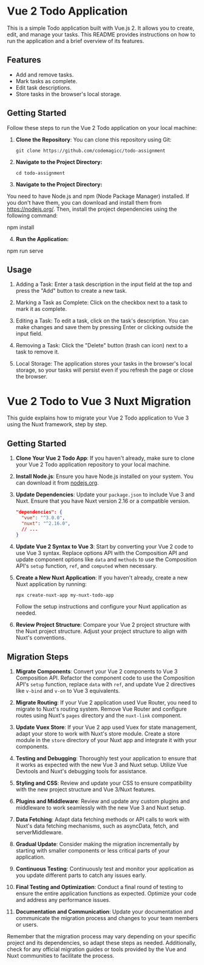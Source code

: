 # Vue 2 Todo Application

This is a simple Todo application built with Vue.js 2. It allows you to create, edit, and manage your tasks. This README provides instructions on how to run the application and a brief overview of its features.

## Features

- Add and remove tasks.
- Mark tasks as complete.
- Edit task descriptions.
- Store tasks in the browser's local storage.

## Getting Started

Follow these steps to run the Vue 2 Todo application on your local machine:

1. **Clone the Repository**: You can clone this repository using Git:

   ```shell
   git clone https://github.com/codemagicc/todo-assignment
2. **Navigate to the Project Directory:**

	```shell
	cd todo-assignment
3. **Navigate to the Project Directory:**

You need to have Node.js and npm (Node Package Manager) installed. If you don't have them, you can download and install them from https://nodejs.org/.
Then, install the project dependencies using the following command:

npm install

4. **Run the Application:**

npm run serve

## Usage

1. Adding a Task: Enter a task description in the input field at the top and press the "Add" button to create a new task.

2. Marking a Task as Complete: Click on the checkbox next to a task to mark it as complete.

3. Editing a Task: To edit a task, click on the task's description. You can make changes and save them by pressing Enter or clicking outside the input field.

4. Removing a Task: Click the "Delete" button (trash can icon) next to a task to remove it.

5. Local Storage: The application stores your tasks in the browser's local storage, so your tasks will persist even if you refresh the page or close the browser.



# Vue 2 Todo to Vue 3 Nuxt Migration

This guide explains how to migrate your Vue 2 Todo application to Vue 3 using the Nuxt framework, step by step.

## Getting Started

1. **Clone Your Vue 2 Todo App**: If you haven't already, make sure to clone your Vue 2 Todo application repository to your local machine.

2. **Install Node.js**: Ensure you have Node.js installed on your system. You can download it from [nodejs.org](https://nodejs.org/).

3. **Update Dependencies**: Update your `package.json` to include Vue 3 and Nuxt. Ensure that you have Nuxt version 2.16 or a compatible version.

    ```json
    "dependencies": {
      "vue": "^3.0.0",
      "nuxt": "^2.16.0",
      // ...
    }
    ```

4. **Update Vue 2 Syntax to Vue 3**: Start by converting your Vue 2 code to use Vue 3 syntax. Replace options API with the Composition API and update component options like `data` and `methods` to use the Composition API's `setup` function, `ref`, and `computed` when necessary.

5. **Create a New Nuxt Application**: If you haven't already, create a new Nuxt application by running:

    ```bash
    npx create-nuxt-app my-nuxt-todo-app
    ```

    Follow the setup instructions and configure your Nuxt application as needed.

6. **Review Project Structure**: Compare your Vue 2 project structure with the Nuxt project structure. Adjust your project structure to align with Nuxt's conventions.

## Migration Steps

1. **Migrate Components**: Convert your Vue 2 components to Vue 3 Composition API. Refactor the component code to use the Composition API's `setup` function, replace `data` with `ref`, and update Vue 2 directives like `v-bind` and `v-on` to Vue 3 equivalents.

2. **Migrate Routing**: If your Vue 2 application used Vue Router, you need to migrate to Nuxt's routing system. Remove Vue Router and configure routes using Nuxt's `pages` directory and the `nuxt-link` component.

3. **Update Vuex Store**: If your Vue 2 app used Vuex for state management, adapt your store to work with Nuxt's store module. Create a store module in the `store` directory of your Nuxt app and integrate it with your components.

4. **Testing and Debugging**: Thoroughly test your application to ensure that it works as expected with the new Vue 3 and Nuxt setup. Utilize Vue Devtools and Nuxt's debugging tools for assistance.

5. **Styling and CSS**: Review and update your CSS to ensure compatibility with the new project structure and Vue 3/Nuxt features.

6. **Plugins and Middleware**: Review and update any custom plugins and middleware to work seamlessly with the new Vue 3 and Nuxt setup.

7. **Data Fetching**: Adapt data fetching methods or API calls to work with Nuxt's data fetching mechanisms, such as asyncData, fetch, and serverMiddleware.

8. **Gradual Update**: Consider making the migration incrementally by starting with smaller components or less critical parts of your application.

9. **Continuous Testing**: Continuously test and monitor your application as you update different parts to catch any issues early.

10. **Final Testing and Optimization**: Conduct a final round of testing to ensure the entire application functions as expected. Optimize your code and address any performance issues.

11. **Documentation and Communication**: Update your documentation and communicate the migration process and changes to your team members or users.

Remember that the migration process may vary depending on your specific project and its dependencies, so adapt these steps as needed. Additionally, check for any official migration guides or tools provided by the Vue and Nuxt communities to facilitate the process.
